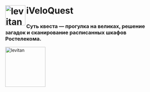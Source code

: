# iVeloQuest <img align="left" alt="levitan" width="64px" src="https://play-lh.googleusercontent.com/3_m2M3q4iXtiAl9CkqMG6qj19RXvhi0PEPJgaTYhzqAZYtk1eV-ivtNEDAOhwEVjgSXE=s360"/> 
### Суть квеста — прогулка на великах, решение загадок и сканирование расписанных шкафов Ростелекома.
[<img align="left" alt="levitan" width="128px" src="https://i1.wp.com/intellinium.io/wp-content/uploads/2016/06/android-app-on-google-play-1.png"/>][Google]


[Google]: https://play.google.com/store/apps/details?id=com.ArtHub.iVeloQuest
